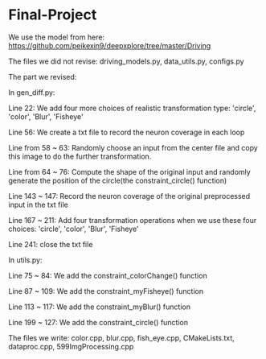 # Final-Project
We use the model from here: https://github.com/peikexin9/deepxplore/tree/master/Driving

The files we did not revise: driving_models.py, data_utils.py, configs.py

The part we revised:

In gen_diff.py:

Line 22: We add four more choices of realistic transformation type: 'circle', 'color', 'Blur', 'Fisheye'

Line 56: We create a txt file to record the neuron coverage in each loop

Line from 58 ~ 63: Randomly choose an input from the center file and copy this image to do the further transformation.

Line from 64 ~ 76: Compute the shape of the original input and randomly generate the position of the circle(the constraint_circle() function)

Line 143 ~ 147: Record the neuron coverage of the original preprocessed input in the txt file

Line 167 ~ 211: Add four transformation operations when we use these four choices: 'circle', 'color', 'Blur', 'Fisheye'

Line 241: close the txt file

In utils.py:

Line 75 ~ 84: We add the constraint_colorChange() function

Line 87 ~ 109: We add the constraint_myFisheye() function

Line 113 ~ 117: We add the constraint_myBlur() function

Line 199 ~ 127: We add the constraint_circle() function

The files we write: color.cpp, blur.cpp, fish_eye.cpp, CMakeLists.txt, dataproc.cpp, 599ImgProcessing.cpp
